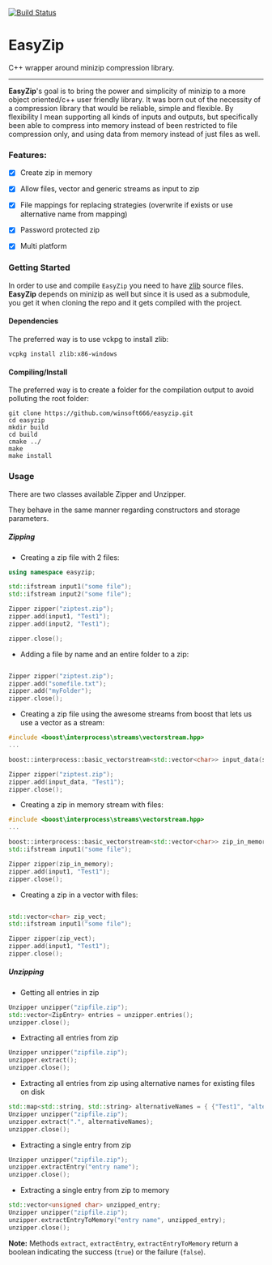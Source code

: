 [![Build Status](https://travis-ci.com/winsoft666/easyzip.svg?branch=master)](https://travis-ci.com/winsoft666/easyzip)

# EasyZip
C++ wrapper around minizip compression library.

---

**EasyZip**'s goal is to bring the power and simplicity of minizip to a more object oriented/c++ user friendly library.
It was born out of the necessity of a compression library that would be reliable, simple and flexible. 
By flexibility I mean supporting all kinds of inputs and outputs, but specifically been able to compress into memory instead of been restricted to file compression only, and using data from memory instead of just files as well.

### Features:
- [x] Create zip in memory
- [x] Allow files, vector and generic streams as input to zip
- [x] File mappings for replacing strategies (overwrite if exists or use alternative name from mapping)
- [x] Password protected zip
- [x] Multi platform


### Getting Started

In order to use and compile `EasyZip` you need to have [zlib](http://www.zlib.net) source files.
**EasyZip** depends on minizip as well but since it is used as a submodule, you get it when cloning
the repo and it gets compiled with the project.



#### Dependencies
The preferred way is to use vckpg to install zlib:

```shell
vcpkg install zlib:x86-windows
```

#### Compiling/Install
The preferred way is to create a folder for the compilation output to avoid polluting the root folder:

```shell
git clone https://github.com/winsoft666/easyzip.git
cd easyzip
mkdir build
cd build
cmake ../
make
make install
```

### Usage

There are two classes available Zipper and Unzipper. 

They behave in the same manner regarding constructors and storage parameters. 

##### Zipping

- Creating a zip file with 2 files:
```c++
using namespace easyzip;

std::ifstream input1("some file");
std::ifstream input2("some file");

Zipper zipper("ziptest.zip");
zipper.add(input1, "Test1");
zipper.add(input2, "Test1");

zipper.close();
```

- Adding a file by name and an entire folder to a zip:
```c++

Zipper zipper("ziptest.zip");
zipper.add("somefile.txt");
zipper.add("myFolder");
zipper.close();
```
- Creating a zip file using the awesome streams from boost that lets us use a vector as a stream:

```c++
#include <boost\interprocess\streams\vectorstream.hpp>
...

boost::interprocess::basic_vectorstream<std::vector<char>> input_data(some_vector);

Zipper zipper("ziptest.zip");
zipper.add(input_data, "Test1");
zipper.close();
```

- Creating a zip in memory stream with files:
```c++
#include <boost\interprocess\streams\vectorstream.hpp>
...

boost::interprocess::basic_vectorstream<std::vector<char>> zip_in_memory;
std::ifstream input1("some file");

Zipper zipper(zip_in_memory);
zipper.add(input1, "Test1");
zipper.close();
```

- Creating a zip in a vector with files:
```c++

std::vector<char> zip_vect;
std::ifstream input1("some file");

Zipper zipper(zip_vect);
zipper.add(input1, "Test1");
zipper.close();
```

##### Unzipping
- Getting all entries in zip
```c++
Unzipper unzipper("zipfile.zip");
std::vector<ZipEntry> entries = unzipper.entries();
unzipper.close();
```

- Extracting all entries from zip
```c++
Unzipper unzipper("zipfile.zip");
unzipper.extract();
unzipper.close();
```

- Extracting all entries from zip using alternative names for existing files on disk
```c++
std::map<std::string, std::string> alternativeNames = { {"Test1", "alternative_name_test1"} };
Unzipper unzipper("zipfile.zip");
unzipper.extract(".", alternativeNames);
unzipper.close();
```

- Extracting a single entry from zip
```c++
Unzipper unzipper("zipfile.zip");
unzipper.extractEntry("entry name");
unzipper.close();
```

- Extracting a single entry from zip to memory
```c++
std::vector<unsigned char> unzipped_entry;
Unzipper unzipper("zipfile.zip");
unzipper.extractEntryToMemory("entry name", unzipped_entry);
unzipper.close();
```

**Note:** Methods `extract`, `extractEntry`, `extractEntryToMemory` return a boolean indicating the success (`true`) or the failure (`false`).
